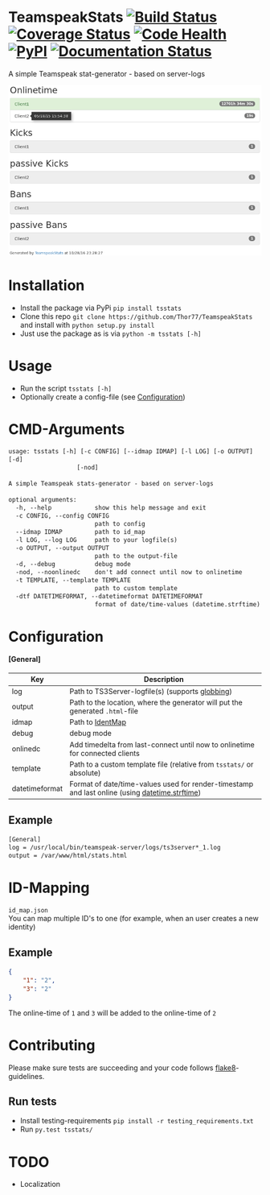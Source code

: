 # TeamspeakStats [![Build Status](https://travis-ci.org/Thor77/TeamspeakStats.svg?branch=master)](https://travis-ci.org/Thor77/TeamspeakStats) [![Coverage Status](https://coveralls.io/repos/Thor77/TeamspeakStats/badge.svg?branch=master&service=github)](https://coveralls.io/github/Thor77/TeamspeakStats?branch=master) [![Code Health](https://landscape.io/github/Thor77/TeamspeakStats/master/landscape.svg?style=flat)](https://landscape.io/github/Thor77/TeamspeakStats/master) [![PyPI](https://img.shields.io/pypi/v/tsstats.svg)](https://pypi.python.org/pypi/tsstats) [![Documentation Status](https://readthedocs.org/projects/teamspeakstats/badge/?version=latest)](http://teamspeakstats.readthedocs.io/en/latest/?badge=latest)
A simple Teamspeak stat-generator - based on server-logs

![screenshot](screenshot.png)

# Installation
- Install the package via PyPi `pip install tsstats`
- Clone this repo `git clone https://github.com/Thor77/TeamspeakStats` and install with `python setup.py install`
- Just use the package as is via `python -m tsstats [-h]`

# Usage
- Run the script `tsstats [-h]`
- Optionally create a config-file (see [Configuration](https://github.com/Thor77/TeamspeakStats#configuration))

# CMD-Arguments
```
usage: tsstats [-h] [-c CONFIG] [--idmap IDMAP] [-l LOG] [-o OUTPUT] [-d]
                   [-nod]

A simple Teamspeak stats-generator - based on server-logs

optional arguments:
  -h, --help            show this help message and exit
  -c CONFIG, --config CONFIG
                        path to config
  --idmap IDMAP         path to id_map
  -l LOG, --log LOG     path to your logfile(s)
  -o OUTPUT, --output OUTPUT
                        path to the output-file
  -d, --debug           debug mode
  -nod, --noonlinedc    don't add connect until now to onlinetime
  -t TEMPLATE, --template TEMPLATE
                        path to custom template
  -dtf DATETIMEFORMAT, --datetimeformat DATETIMEFORMAT
                        format of date/time-values (datetime.strftime)
```

# Configuration

#### [General]
| Key | Description |
|-----|-------------|
| log | Path to TS3Server-logfile(s) (supports [globbing](https://docs.python.org/3/library/glob.html)) |
| output | Path to the location, where the generator will put the generated `.html`-file |
| idmap | Path to [IdentMap](http://teamspeakstats.readthedocs.io/en/latest/identmap.html) |
| debug | debug mode |
| onlinedc | Add timedelta from last-connect until now to onlinetime for connected clients |
| template | Path to a custom template file (relative from `tsstats/` or absolute) |
| datetimeformat | Format of date/time-values used for render-timestamp and last online (using [datetime.strftime](https://docs.python.org/3/library/datetime.html#strftime-strptime-behavior)) |


## Example
```
[General]
log = /usr/local/bin/teamspeak-server/logs/ts3server*_1.log
output = /var/www/html/stats.html
```

# ID-Mapping
`id_map.json`  
You can map multiple ID's to one (for example, when an user creates a new identity)
## Example
```json
{
	"1": "2",
	"3": "2"
}
```
The online-time of `1` and `3` will be added to the online-time of `2`

# Contributing
Please make sure tests are succeeding and your code follows [flake8](https://flake8.readthedocs.io)-guidelines.

## Run tests
- Install testing-requirements `pip install -r testing_requirements.txt`
- Run `py.test tsstats/`

# TODO
- Localization
